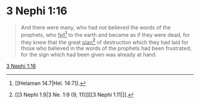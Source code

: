 # 3 Nephi 1:16

> And there were many, who had not believed the words of the prophets, who <u>fell</u>[^a] to the earth and became as if they were dead, for they knew that the great <u>plan</u>[^b] of destruction which they had laid for those who believed in the words of the prophets had been frustrated; for the sign which had been given was already at hand.

[3 Nephi 1:16](https://www.churchofjesuschrist.org/study/scriptures/bofm/3-ne/1?lang=eng&id=p16#p16)


[^a]: [[Helaman 14.7|Hel. 14:7]].  
[^b]: [[3 Nephi 1.9|3 Ne. 1:9 (9, 11)]][[3 Nephi 1.11|]].  

